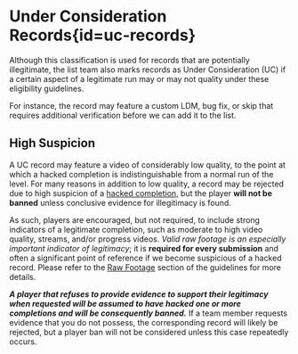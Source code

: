 <div class='panel fade js-scroll-anim' data-anim='fade'>

# Under Consideration Records{id=uc-records}

Although this classification is used for records that are potentially illegitimate, the list team also marks records as Under Consideration (UC) if a certain aspect of a legitimate run may or may not quality under these eligibility guidelines. 

For instance, the record may feature a custom LDM, bug fix, or skip that requires additional verification before we can add it to the list. 

## High Suspicion 

A UC record may feature a video of considerably low quality, to the point at which a hacked completion is indistinguishable from a normal run of the level. For many reasons in addition to low quality, a record may be rejected due to high suspicion of a [hacked completion](/guidelines/eligibility/#hacks), but the player **will not be banned** unless conclusive evidence for illegitimacy is found.

As such, players are encouraged, but not required, to include strong indicators of a legitimate completion, such as moderate to high video quality, streams, and/or progress videos. *Valid raw footage is an especially important indicator of legitimacy*; it is **required for every submission** and often a significant point of reference if we become suspicious of a hacked record. Please refer to the [Raw Footage](/guidelines/rawfootage/#raw-footage) section of the guidelines for more details. 

***A player that refuses to provide evidence to support their legitimacy when requested will be assumed to have hacked one or more completions and will be consequently banned.*** If a team member requests evidence that you do not possess, the corresponding record will likely be rejected, but a player ban will not be considered unless this case repeatedly occurs.

</div>
